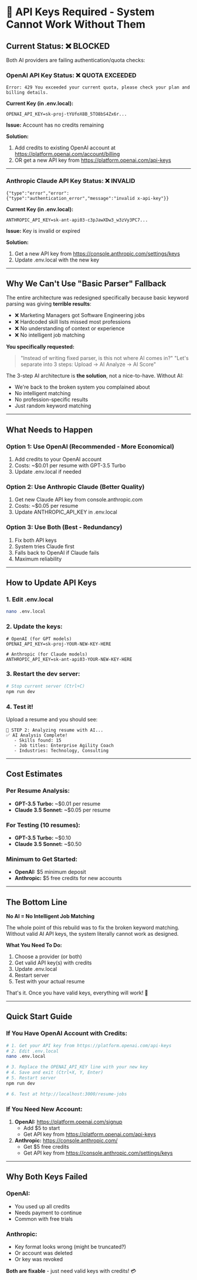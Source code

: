 # 🔑 API Keys Required - System Cannot Work Without Them

## Current Status: ❌ BLOCKED

Both AI providers are failing authentication/quota checks:

### OpenAI API Key Status: ❌ QUOTA EXCEEDED

```
Error: 429 You exceeded your current quota, please check your plan and billing details.
```

**Current Key (in .env.local):**

```
OPENAI_API_KEY=sk-proj-tYUfoX8B_5TO8bS4Zx6r...
```

**Issue:** Account has no credits remaining

**Solution:**

1. Add credits to existing OpenAI account at https://platform.openai.com/account/billing
2. OR get a new API key from https://platform.openai.com/api-keys

---

### Anthropic Claude API Key Status: ❌ INVALID

```
{"type":"error","error":{"type":"authentication_error","message":"invalid x-api-key"}}
```

**Current Key (in .env.local):**

```
ANTHROPIC_API_KEY=sk-ant-api03-c3pJawXDw3_w3zVy3PC7...
```

**Issue:** Key is invalid or expired

**Solution:**

1. Get a new API key from https://console.anthropic.com/settings/keys
2. Update .env.local with the new key

---

## Why We Can't Use "Basic Parser" Fallback

The entire architecture was redesigned specifically because basic keyword parsing was giving **terrible results**:

- ❌ Marketing Managers got Software Engineering jobs
- ❌ Hardcoded skill lists missed most professions
- ❌ No understanding of context or experience
- ❌ No intelligent job matching

**You specifically requested:**

> "Instead of writing fixed parser, is this not where AI comes in?"
> "Let's separate into 3 steps: Upload → AI Analyze → AI Score"

The 3-step AI architecture is **the solution**, not a nice-to-have. Without AI:

- We're back to the broken system you complained about
- No intelligent matching
- No profession-specific results
- Just random keyword matching

---

## What Needs to Happen

### Option 1: Use OpenAI (Recommended - More Economical)

1. Add credits to your OpenAI account
2. Costs: ~$0.01 per resume with GPT-3.5 Turbo
3. Update .env.local if needed

### Option 2: Use Anthropic Claude (Better Quality)

1. Get new Claude API key from console.anthropic.com
2. Costs: ~$0.05 per resume
3. Update ANTHROPIC_API_KEY in .env.local

### Option 3: Use Both (Best - Redundancy)

1. Fix both API keys
2. System tries Claude first
3. Falls back to OpenAI if Claude fails
4. Maximum reliability

---

## How to Update API Keys

### 1. Edit .env.local

```bash
nano .env.local
```

### 2. Update the keys:

```env
# OpenAI (for GPT models)
OPENAI_API_KEY=sk-proj-YOUR-NEW-KEY-HERE

# Anthropic (for Claude models)
ANTHROPIC_API_KEY=sk-ant-api03-YOUR-NEW-KEY-HERE
```

### 3. Restart the dev server:

```bash
# Stop current server (Ctrl+C)
npm run dev
```

### 4. Test it!

Upload a resume and you should see:

```
🤖 STEP 2: Analyzing resume with AI...
✅ AI Analysis Complete!
   - Skills found: 15
   - Job titles: Enterprise Agility Coach
   - Industries: Technology, Consulting
```

---

## Cost Estimates

### Per Resume Analysis:

- **GPT-3.5 Turbo:** ~$0.01 per resume
- **Claude 3.5 Sonnet:** ~$0.05 per resume

### For Testing (10 resumes):

- **GPT-3.5 Turbo:** ~$0.10
- **Claude 3.5 Sonnet:** ~$0.50

### Minimum to Get Started:

- **OpenAI:** $5 minimum deposit
- **Anthropic:** $5 free credits for new accounts

---

## The Bottom Line

**No AI = No Intelligent Job Matching**

The whole point of this rebuild was to fix the broken keyword matching. Without valid AI API keys, the system literally cannot work as designed.

**What You Need To Do:**

1. Choose a provider (or both)
2. Get valid API key(s) with credits
3. Update .env.local
4. Restart server
5. Test with your actual resume

That's it. Once you have valid keys, everything will work! 🚀

---

## Quick Start Guide

### If You Have OpenAI Account with Credits:

```bash
# 1. Get your API key from https://platform.openai.com/api-keys
# 2. Edit .env.local
nano .env.local

# 3. Replace the OPENAI_API_KEY line with your new key
# 4. Save and exit (Ctrl+X, Y, Enter)
# 5. Restart server
npm run dev

# 6. Test at http://localhost:3000/resume-jobs
```

### If You Need New Account:

1. **OpenAI:** https://platform.openai.com/signup
   - Add $5 to start
   - Get API key from https://platform.openai.com/api-keys
2. **Anthropic:** https://console.anthropic.com/
   - Get $5 free credits
   - Get API key from https://console.anthropic.com/settings/keys

---

## Why Both Keys Failed

### OpenAI:

- You used up all credits
- Needs payment to continue
- Common with free trials

### Anthropic:

- Key format looks wrong (might be truncated?)
- Or account was deleted
- Or key was revoked

**Both are fixable** - just need valid keys with credits! 💳
